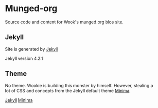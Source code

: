 # Munged-org

Source code and content for Wook's munged.org blos site.

## Jekyll

Site is generated by [Jekyll]()

Jekyll version 4.2.1

## Theme

No theme.  Wookie is building this monster by himself.  However, stealing a lot
of CSS and concepts from the Jekyll default theme [Minima]()

[Jekyll](https://jekyllrb.com)
[Minima](https://github.com/jekyll/minima)
